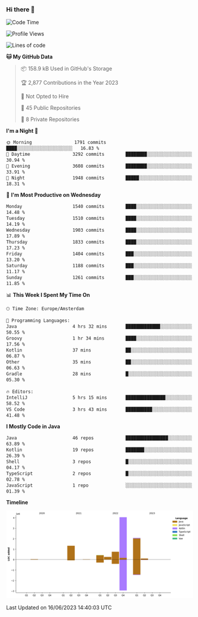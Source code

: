 ### Hi there 👋


<!--START_SECTION:waka-->
![Code Time](http://img.shields.io/badge/Code%20Time-3%2C248%20hrs%2057%20mins-blue)

![Profile Views](http://img.shields.io/badge/Profile%20Views-28-blue)

![Lines of code](https://img.shields.io/badge/From%20Hello%20World%20I%27ve%20Written-9.0%20million%20lines%20of%20code-blue)

**🐱 My GitHub Data** 

> 📦 158.9 kB Used in GitHub's Storage 
 > 
> 🏆 2,877 Contributions in the Year 2023
 > 
> 🚫 Not Opted to Hire
 > 
> 📜 45 Public Repositories 
 > 
> 🔑 8 Private Repositories 
 > 
**I'm a Night 🦉** 

```text
🌞 Morning                1791 commits        ████░░░░░░░░░░░░░░░░░░░░░   16.83 % 
🌆 Daytime                3292 commits        ████████░░░░░░░░░░░░░░░░░   30.94 % 
🌃 Evening                3608 commits        ████████░░░░░░░░░░░░░░░░░   33.91 % 
🌙 Night                  1948 commits        █████░░░░░░░░░░░░░░░░░░░░   18.31 % 
```
📅 **I'm Most Productive on Wednesday** 

```text
Monday                   1540 commits        ████░░░░░░░░░░░░░░░░░░░░░   14.48 % 
Tuesday                  1510 commits        ████░░░░░░░░░░░░░░░░░░░░░   14.19 % 
Wednesday                1903 commits        ████░░░░░░░░░░░░░░░░░░░░░   17.89 % 
Thursday                 1833 commits        ████░░░░░░░░░░░░░░░░░░░░░   17.23 % 
Friday                   1404 commits        ███░░░░░░░░░░░░░░░░░░░░░░   13.20 % 
Saturday                 1188 commits        ███░░░░░░░░░░░░░░░░░░░░░░   11.17 % 
Sunday                   1261 commits        ███░░░░░░░░░░░░░░░░░░░░░░   11.85 % 
```


📊 **This Week I Spent My Time On** 

```text
🕑︎ Time Zone: Europe/Amsterdam

💬 Programming Languages: 
Java                     4 hrs 32 mins       █████████████░░░░░░░░░░░░   50.55 % 
Groovy                   1 hr 34 mins        ████░░░░░░░░░░░░░░░░░░░░░   17.56 % 
Kotlin                   37 mins             ██░░░░░░░░░░░░░░░░░░░░░░░   06.87 % 
Other                    35 mins             ██░░░░░░░░░░░░░░░░░░░░░░░   06.63 % 
Gradle                   28 mins             █░░░░░░░░░░░░░░░░░░░░░░░░   05.30 % 

🔥 Editors: 
IntelliJ                 5 hrs 15 mins       ███████████████░░░░░░░░░░   58.52 % 
VS Code                  3 hrs 43 mins       ██████████░░░░░░░░░░░░░░░   41.48 % 
```

**I Mostly Code in Java** 

```text
Java                     46 repos            ████████████████░░░░░░░░░   63.89 % 
Kotlin                   19 repos            ███████░░░░░░░░░░░░░░░░░░   26.39 % 
Shell                    3 repos             █░░░░░░░░░░░░░░░░░░░░░░░░   04.17 % 
TypeScript               2 repos             █░░░░░░░░░░░░░░░░░░░░░░░░   02.78 % 
JavaScript               1 repo              ░░░░░░░░░░░░░░░░░░░░░░░░░   01.39 % 
```



**Timeline**

![Lines of Code chart](https://raw.githubusercontent.com/powercasgamer/powercasgamer/master/assets/bar_graph.png)


 Last Updated on 16/06/2023 14:40:03 UTC
<!--END_SECTION:waka-->
